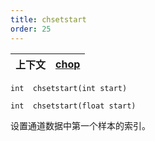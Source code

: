```yaml
---
title: chsetstart
order: 25
---
```

| 上下文 | [chop](../contexts/chop.html) |
| --- | --- |

`int  chsetstart(int start)`

`int  chsetstart(float start)`

设置通道数据中第一个样本的索引。
